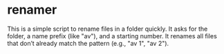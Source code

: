 # renamer
This is a simple script to rename files in a folder quickly. It asks for the folder, a name prefix (like "av"), and a starting number. It renames all files that don’t already match the pattern (e.g., "av 1", "av 2").
